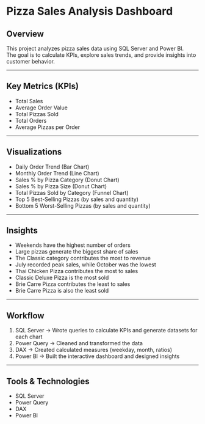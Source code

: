 # Pizza Sales Analysis Dashboard  

## Overview  
This project analyzes pizza sales data using SQL Server and Power BI.  
The goal is to calculate KPIs, explore sales trends, and provide insights into customer behavior.  

---

## Key Metrics (KPIs)  
- Total Sales  
- Average Order Value  
- Total Pizzas Sold  
- Total Orders  
- Average Pizzas per Order  

---

## Visualizations  
- Daily Order Trend (Bar Chart)  
- Monthly Order Trend (Line Chart)  
- Sales % by Pizza Category (Donut Chart)  
- Sales % by Pizza Size (Donut Chart)  
- Total Pizzas Sold by Category (Funnel Chart)  
- Top 5 Best-Selling Pizzas (by sales and quantity)  
- Bottom 5 Worst-Selling Pizzas (by sales and quantity)  

---

## Insights  
- Weekends have the highest number of orders  
- Large pizzas generate the biggest share of sales  
- The Classic category contributes the most to revenue  
- July recorded peak sales, while October was the lowest  
- Thai Chicken Pizza contributes the most to sales  
- Classic Deluxe Pizza is the most sold  
- Brie Carre Pizza contributes the least to sales  
- Brie Carre Pizza is also the least sold  

---

## Workflow  
1. SQL Server → Wrote queries to calculate KPIs and generate datasets for each chart  
2. Power Query → Cleaned and transformed the data  
3. DAX → Created calculated measures (weekday, month, ratios)  
4. Power BI → Built the interactive dashboard and designed insights  

---

## Tools & Technologies  
- SQL Server  
- Power Query  
- DAX  
- Power BI  
